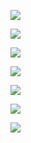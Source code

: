 ![](https://www.nta.go.jp/tmp/4dd349a1-b0d3-401c-9ba1-d7bbd40d5734/images/9ee7e8720b9e08a3e8574bf785dd75e4628dcfa1fc11e4acb29f59c5f2179cad.jpg)

![](https://www.nta.go.jp/tmp/4dd349a1-b0d3-401c-9ba1-d7bbd40d5734/images/603d1c5183f954890d9e1d990f3708ebef06e97092c7188897a5ddf829bc0199.jpg)

![](https://www.nta.go.jp/tmp/4dd349a1-b0d3-401c-9ba1-d7bbd40d5734/images/95e2caa3a96b13320235c232e1a5372ec23a3ea7c966a701e5b84f6ac93058cc.jpg)

![](https://www.nta.go.jp/tmp/4dd349a1-b0d3-401c-9ba1-d7bbd40d5734/images/459819a7db7305ddc8009d77ca8d220d3c4ac9b84e0311e270045d068dae993e.jpg)

![](https://www.nta.go.jp/tmp/4dd349a1-b0d3-401c-9ba1-d7bbd40d5734/images/afc1f01e52c5b8ffcf17e6731e2dd96927d08112e271bb34a58dafcfb3e88bdf.jpg)

![](https://www.nta.go.jp/tmp/4dd349a1-b0d3-401c-9ba1-d7bbd40d5734/images/66bc7b659e24feec201ec2062ac1b8aa0e6619e448a07b3b0a7096bcd8941738.jpg)

![](https://www.nta.go.jp/tmp/4dd349a1-b0d3-401c-9ba1-d7bbd40d5734/images/b66635bff92281bd985724bdaf4fd6e90303a09451730be3f49b46971f88a0c4.jpg)